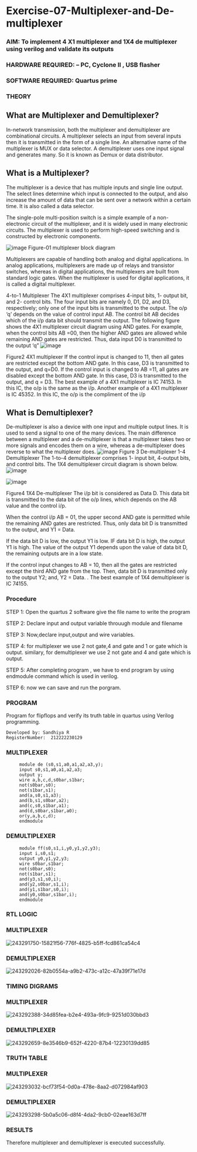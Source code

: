 # Exercise-07-Multiplexer-and-De-multiplexer
### AIM: To implement 4 X1 multiplexer and 1X4 de multiplexer using verilog and validate its outputs
### HARDWARE REQUIRED:  – PC, Cyclone II , USB flasher
### SOFTWARE REQUIRED:   Quartus prime
### THEORY 

## What are Multiplexer and Demultiplexer?
In-network transmission, both the multiplexer and demultiplexer are combinational circuits. A multiplexer selects an input from several inputs then it is transmitted in the form of a single line. An alternative name of the multiplexer is MUX or data selector. A demultiplexer uses one input signal and generates many. So it is known as Demux or data distributor.

## What is a Multiplexer?
The multiplexer is a device that has multiple inputs and single line output. The select lines determine which input is connected to the output, and also increase the amount of data that can be sent over a network within a certain time. It is also called a data selector.

The single-pole multi-position switch is a simple example of a non-electronic circuit of the multiplexer, and it is widely used in many electronic circuits. The multiplexer is used to perform high-speed switching and is constructed by electronic components.

![image](https://user-images.githubusercontent.com/36288975/170912485-73c395c7-23c0-4e78-a53d-a2f0d07d9662.png)
          Figure-01 multiplexer block diagram 

Multiplexers are capable of handling both analog and digital applications. In analog applications, multiplexers are made up of relays and transistor switches, whereas in digital applications, the multiplexers are built from standard logic gates. When the multiplexer is used for digital applications, it is called a digital multiplexer.

4-to-1 Multiplexer
The 4X1 multiplexer comprises 4-input bits, 1- output bit, and 2- control bits. The four input bits are namely 0, D1, D2, and D3, respectively; only one of the input bits is transmitted to the output. The o/p ‘q’ depends on the value of control input AB. The control bit AB decides which of the i/p data bit should transmit the output. The following figure shows the 4X1 multiplexer circuit diagram using AND gates. For example, when the control bits AB =00, then the higher AND gates are allowed while remaining AND gates are restricted. Thus, data input D0 is transmitted to the output ‘q”
![image](https://user-images.githubusercontent.com/36288975/170912568-3598c60a-5035-41f3-b0c4-ccedba13aca5.png)


Figure2 4X1 multiplexer 
If the control input is changed to 11, then all gates are restricted except the bottom AND gate. In this case, D3 is transmitted to the output, and q=D0. If the control input is changed to AB =11, all gates are disabled except the bottom AND gate. In this case, D3 is transmitted to the output, and q = D3. The best example of a 4X1 multiplexer is IC 74153. In this IC, the o/p is the same as the i/p. Another example of a 4X1 multiplexer is IC 45352. In this IC, the o/p is the compliment of the i/p


## What is Demultiplexer?
De-multiplexer is also a device with one input and multiple output lines. It is used to send a signal to one of the many devices. The main difference between a multiplexer and a de-multiplexer is that a multiplexer takes two or more signals and encodes them on a wire, whereas a de-multiplexer does reverse to what the multiplexer does.
![image](https://user-images.githubusercontent.com/36288975/170912606-a30e4b74-1726-4430-b245-2c3c3d9c232d.png)
Figure 3 De-multiplexer 
1-4 Demultiplexer
The 1-to-4 demultiplexer comprises 1- input bit, 4-output bits, and control bits. The 1X4 demultiplexer circuit diagram is shown below.![image](https://user-images.githubusercontent.com/36288975/170912683-00fb746a-1d45-4023-91d1-3a70b841073c.png)

![image](https://user-images.githubusercontent.com/36288975/170912741-7cbd52af-7e0d-4be3-b5c6-6fb9c4eca7c9.png)

Figure4 1X4 De-multiplexer 
The i/p bit is considered as Data D. This data bit is transmitted to the data bit of the o/p lines, which depends on the AB value and the control i/p.

When the control i/p AB = 01, the upper second AND gate is permitted while the remaining AND gates are restricted. Thus, only data bit D is transmitted to the output, and Y1 = Data.

If the data bit D is low, the output Y1 is low. IF data bit D is high, the output Y1 is high. The value of the output Y1 depends upon the value of data bit D, the remaining outputs are in a low state.

If the control input changes to AB = 10, then all the gates are restricted except the third AND gate from the top. Then, data bit D is transmitted only to the output Y2; and, Y2 = Data. . The best example of 1X4 demultiplexer is IC 74155.

 
 
### Procedure

STEP 1: Open the quartus 2 software give the file name to write the program

STEP 2: Declare input and output variable throuugh module and filename

STEP 3: Now,declare input,output and wire variables.

STEP 4: for multiplexer we use 2 not gate,4 and gate and 1 or gate which is output. similary, for demultiplexer we use 2 not gate and 4 and gate which is output.

STEP 5: After completing program , we have to end program by using endmodule command which is used in verilog.

STEP 6: now we can save and run the porgram.

### PROGRAM 

Program for flipflops  and verify its truth table in quartus using Verilog programming.
```
Developed by: Sandhiya R
RegisterNumber:  212222230129
```
### MULTIPLEXER

```
     module de (s0,s1,a0,a1,a2,a3,y);
     input s0,s1,a0,a1,a2,a3;
     output y;
     wire a,b,c,d,s0bar,s1bar;
     not(s0bar,s0);
     not(s1bar,s1);
     and(a,s0,s1,a3);
     and(b,s1,s0bar,a2);
     and(c,s0,s1bar,a1);
     and(d,s0bar,s1bar,a0);
     or(y,a,b,c,d);
     endmodule
```
### DEMULTIPLEXER
```
     module ff(s0,s1,i,y0,y1,y2,y3);
     input i,s0,s1;
     output y0,y1,y2,y3;
     wire s0bar,s1bar;
     not(s0bar,s0);
     not(s1bar,s1);
     and(y3,s1,s0,i);
     and(y2,s0bar,s1,i);
     and(y1,s1bar,s0,i);
     and(y0,s0bar,s1bar,i);
     endmodule
 ```



### RTL LOGIC  


### MULTIPLEXER
![243291750-15821f56-776f-4825-b5ff-fcd861ca54c4](https://github.com/SandhiyaR1/Exercise-07-Multiplexer-and-De-multiplexer/assets/113497571/6cc4531b-7f3e-4bbc-bcde-846318f987ef)
### DEMULTIPLEXER

![243292026-82b0554a-a9b2-473c-a12c-47a39f71e17d](https://github.com/SandhiyaR1/Exercise-07-Multiplexer-and-De-multiplexer/assets/113497571/28d7f9fa-f819-49a7-b010-17a1d0fd5a63)




### TIMING DIGRAMS  

### MULTIPLEXER
![243292388-34d85fea-b2e4-493a-9fc9-9251d030bbd3](https://github.com/SandhiyaR1/Exercise-07-Multiplexer-and-De-multiplexer/assets/113497571/b98d9331-29b6-4e2b-a013-fc95c4248ee8)

### DEMULTIPLEXER

![243292659-8e3546b9-652f-4220-87b4-12230139dd85](https://github.com/SandhiyaR1/Exercise-07-Multiplexer-and-De-multiplexer/assets/113497571/8917c988-a649-416f-b778-414d5b3cb3d1)



### TRUTH TABLE 

### MULTIPLEXER

![243293032-bcf73f54-0d0a-478e-8aa2-d072984af903](https://github.com/SandhiyaR1/Exercise-07-Multiplexer-and-De-multiplexer/assets/113497571/bf462d76-b697-4374-8696-9a57a44a9245)




### DEMULTIPLEXER
![243293298-5b0a5c06-d8f4-4da2-9cb0-02eae163d7ff](https://github.com/SandhiyaR1/Exercise-07-Multiplexer-and-De-multiplexer/assets/113497571/64689182-268e-42fb-a9c8-c88dad329ac4)




### RESULTS 

Therefore multiplexer and demultiplexer is executed successfully.


